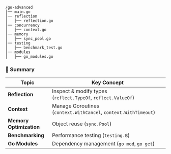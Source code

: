 ```
/go-advanced
│── main.go
│── reflection
│   ├── reflection.go
│── concurrency
│   ├── context.go
│── memory
│   ├── sync_pool.go
│── testing
│   ├── benchmark_test.go
│── modules
│   ├── go_modules.go
```

### **🚀 Summary**

| Topic | Key Concept |
| --- | --- |
| **Reflection** | Inspect & modify types (`reflect.TypeOf`, `reflect.ValueOf`) |
| **Context** | Manage Goroutines (`context.WithCancel`, `context.WithTimeout`) |
| **Memory Optimization** | Object reuse (`sync.Pool`) |
| **Benchmarking** | Performance testing (`testing.B`) |
| **Go Modules** | Dependency management (`go mod`, `go get`) |